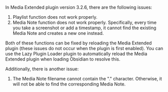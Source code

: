 In Media Extended plugin version 3.2.6, there are the following issues:

1. Playlist function does not work properly.
2. Media Note function does not work properly. Specifically, every time you take a screenshot or add a timestamp, it cannot find the existing Media Note and creates a new one instead.

Both of these functions can be fixed by reloading the Media Extended plugin (these issues do not occur when the plugin is first enabled). You can use the Lazy Plugin Loader plugin to automatically reload the Media Extended plugin when loading Obsidian to resolve this.

Additionally, there is another issue:

1. The Media Note filename cannot contain the "." character. Otherwise, it will not be able to find the corresponding Media Note.
